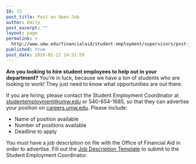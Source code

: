 ```yaml
---
ID: 72
post_title: Post an Open Job
author: Emily
post_excerpt: ""
layout: page
permalink: >
  http://www.umw.edu/financialaid/student-employment/supervisors/post-job/
published: true
post_date: 2016-02-22 14:31:59
---
```

<strong>Are you looking to hire student employees to help out in your department?
</strong>You’re in luck, because we have a ton of students who are looking to work! They just need to know what opportunities are out there.

If you are hiring, please contact the Student Employment Coordinator at<a href="mailto:studentemployment@umw.edu"> studentemployment@umw.edu</a> or 540-654-1685, so that they can advertise your position on <a href="http://careers.umw.edu">careers.umw.edu</a>. Please include:
<ul>
 	<li>Name of position available</li>
 	<li>Number of positions available</li>
 	<li>Deadline to apply</li>
</ul>
You must have a job description on file with the Office of Financial Aid in order to advertise. Fill out the <a href="http://www.umw.edu/financialaid/wp-content/uploads/sites/31/2017/03/Job-Description-Template.docx">Job Description Template</a> to submit to the Student Employment Coordinator.